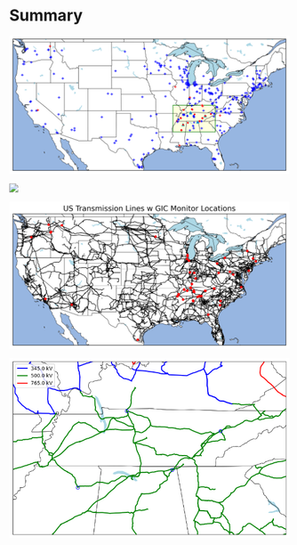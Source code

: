 # Summary

![](_map/map.png)


![](_map/map_zoom.png)

![](_results/GIC_map_wtrans.png)

![](_results/trans_lines_TVA.png)
